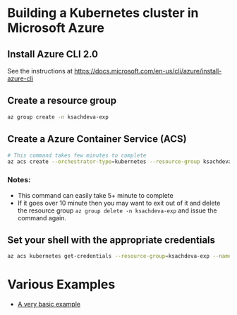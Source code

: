 # Building a Kubernetes cluster in Microsoft Azure

## Install Azure CLI 2.0

See the instructions at https://docs.microsoft.com/en-us/cli/azure/install-azure-cli

## Create a resource group

```bash
az group create -n ksachdeva-exp
```

## Create a Azure Container Service (ACS)

```bash
# This command takes few minutes to complete
az acs create --orchestrator-type=kubernetes --resource-group ksachdeva-exp --name=ksachdeva-exp-acs --generate-ssh-keys
```

### Notes:
* This command can easily take 5+ minute to complete
* If it goes over 10 minute then you may want to exit out of it and delete the resource group `az group delete -n ksachdeva-exp` and issue the command again.

## Set your shell with the appropriate credentials

```bash
az acs kubernetes get-credentials --resource-group=ksachdeva-exp --name=ksachdeva-exp-acs
```

# Various Examples

* [A very basic example](example-1-basic/README.md)
